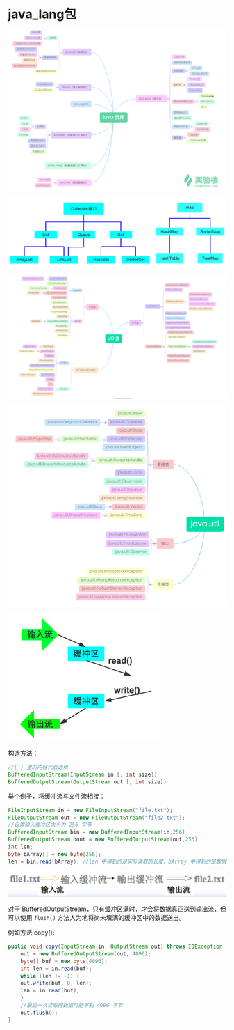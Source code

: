 # java_lang包

![img](assets/document-uid18510labid1118timestamp1500451929664-20221010104650-hqm0366.png)

![两大接口](assets/document-uid79144labid1102timestamp1435844913664-20221010104650-so44ch4.png)

![I/O 概述](assets/document-uid79144labid1113timestamp1436110985475-20221010104650-re736w0.png)

![java.util 层次](assets/document-uid79144labid1089timestamp1435767072006-20221010104650-sngk2nq.png)

![缓冲区](assets/document-uid79144labid1113timestamp1436119302929-20221010104650-06emwto.png)

构造方法：

```java
//[ ] 里的内容代表选填
BufferedInputStream(InputStream in [, int size])
BufferedOutputStream(OutputStream out [, int size])
```

举个例子，将缓冲流与文件流相接：

```java
FileInputStream in = new FileInputStream("file.txt");
FileOutputStream out = new FileOutputStream("file2.txt");
//设置输入缓冲区大小为 256 字节
BufferedInputStream bin = new BufferedInputStream(in,256)
BufferedOutputStream bout = new BufferedOutputStream(out,256)
int len;
byte bArray[] = new byte[256];
len = bin.read(bArray); //len 中得到的是实际读取的长度，bArray 中得到的是数据
```

![缓冲流](assets/document-uid79144labid1113timestamp1436118879920-20221010104650-xewewqy.png)

对于 BufferedOutputStream，只有缓冲区满时，才会将数据真正送到输出流，但可以使用 `flush()` 方法人为地将尚未填满的缓冲区中的数据送出。

例如方法 copy():

```java
public void copy(InputStream in, OutputStream out) throws IOException {
    out = new BufferedOutputStream(out, 4096);
    byte[] buf = new byte[4096];
    int len = in.read(buf);
    while (len != -1) {
    out.write(buf, 0, len);
    len = in.read(buf);
    }
    //最后一次读取得数据可能不到 4096 字节
    out.flush();
}
```
